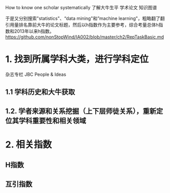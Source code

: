 How to know one scholar systematically
了解大牛生平
学术论文
知识图谱

于是又分别搜索"statistics"、“data mining"和”machine learning"，粗略翻了翻引用量排名靠前大牛的论文标题，然后以h指数作为主要参考，综合考量总体h指数和2013年以来h指数。
https://github.com/nonStopWind/IA002/blob/master/ch2/RepTaskBasic.md


# 1. 找到所属学科大类，进行学科定位

杂志专栏
JBC People & Ideas
## 1.1 学科历史和大牛获取

## 1.2. 学者来源和关系挖掘（上下层师徒关系），重新定位其学科重要性和相关领域

# 2. 相关指数

## H指数

## 互引指数
